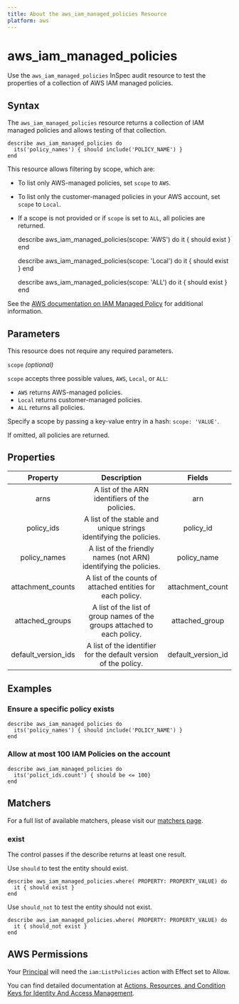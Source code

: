 ```yaml
---
title: About the aws_iam_managed_policies Resource
platform: aws
---
```


# aws_iam_managed_policies

Use the `aws_iam_managed_policies` InSpec audit resource to test the properties of a collection of AWS IAM managed policies.

## Syntax

The `aws_iam_managed_policies` resource returns a collection of IAM managed policies and allows testing of that collection.

    describe aws_iam_managed_policies do
      its('policy_names') { should include('POLICY_NAME') }
    end

This resource allows filtering by scope, which are:

- To list only AWS-managed policies, set `scope` to `AWS`.
- To list only the customer-managed policies in your AWS account, set `scope` to `Local`.
- If a scope is not provided or if `scope` is set to `ALL`, all policies are returned.

    describe aws_iam_managed_policies(scope: 'AWS') do
      it { should exist }
    end

    describe aws_iam_managed_policies(scope: 'Local') do
      it { should exist }
    end

    describe aws_iam_managed_policies(scope: 'ALL') do
      it { should exist }
    end

See the [AWS documentation on IAM Managed Policy](https://docs.aws.amazon.com/AWSCloudFormation/latest/UserGuide/aws-resource-iam-managedpolicy.html) for additional information.

## Parameters

This resource does not require any required parameters.

`scope` _(optional)_

`scope` accepts three possible values, `AWS`, `Local`, or `ALL`:

- `AWS` returns AWS-managed policies.
- `Local` returns customer-managed policies.
- `ALL` returns all policies.

Specify a scope by passing a key-value entry in a hash: `scope: 'VALUE'`.

If omitted, all policies are returned.

## Properties

| Property              | Description                                                | Fields                  |
| :--------------------:| :---------------------------------------------------------:| :---------------------: |
|arns                   | A list of the ARN identifiers of the policies.             | arn                     |
|policy_ids            | A list of the stable and unique strings identifying the policies. | policy_id        |
|policy_names          | A list of the friendly names (not ARN) identifying the policies.| policy_name        |
|attachment_counts     | A list of the counts of attached entities for each policy. | attachment_count        |
|attached_groups        | A list of the list of group names of the groups attached to each policy. | attached_group |
|default_version_ids  | A list of the identifier for the default version of the policy. | default_version_id |

## Examples

### Ensure a specific policy exists

    describe aws_iam_managed_policies do
      its('policy_names') { should include('POLICY_NAME') }
    end

### Allow at most 100 IAM Policies on the account

    describe aws_iam_managed_policies do
      its('polict_ids.count') { should be <= 100}
    end

## Matchers

For a full list of available matchers, please visit our [matchers page](https://www.inspec.io/docs/reference/matchers/).

### exist

The control passes if the describe returns at least one result.

Use `should` to test the entity should exist.

    describe aws_iam_managed_policies.where( PROPERTY: PROPERTY_VALUE) do
      it { should exist }
    end

Use `should_not` to test the entity should not exist.

    describe aws_iam_managed_policies.where( PROPERTY: PROPERTY_VALUE) do
      it { should_not exist }
    end

## AWS Permissions

Your [Principal](https://docs.aws.amazon.com/IAM/latest/UserGuide/intro-structure.html#intro-structure-principal) will need the `iam:ListPolicies` action with Effect set to Allow.

You can find detailed documentation at [Actions, Resources, and Condition Keys for Identity And Access Management](https://docs.aws.amazon.com/IAM/latest/UserGuide/list_identityandaccessmanagement.html).
